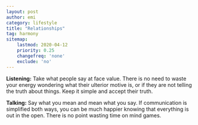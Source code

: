```yaml
---
layout: post
author: emi
category: lifestyle
title: "Relationships"
tag: harmony
sitemap:
    lastmod: 2020-04-12
    priority: 0.25
    changefreq: 'none'
    exclude: 'no'
---
```

**Listening:** Take what people say at face value. There is no need to waste your energy wondering what their ulterior motive is, or if they are not telling the truth about things. Keep it simple and accept their truth.  

**Talking:** Say what you mean and mean what you say. If communication is simplified both ways, you can be much happier knowing that everything is out in the open. There is no point wasting time on mind games.  
